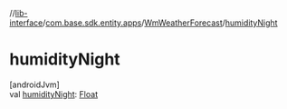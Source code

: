 //[lib-interface](../../../index.md)/[com.base.sdk.entity.apps](../index.md)/[WmWeatherForecast](index.md)/[humidityNight](humidity-night.md)

# humidityNight

[androidJvm]\
val [humidityNight](humidity-night.md): [Float](https://kotlinlang.org/api/latest/jvm/stdlib/kotlin/-float/index.html)
